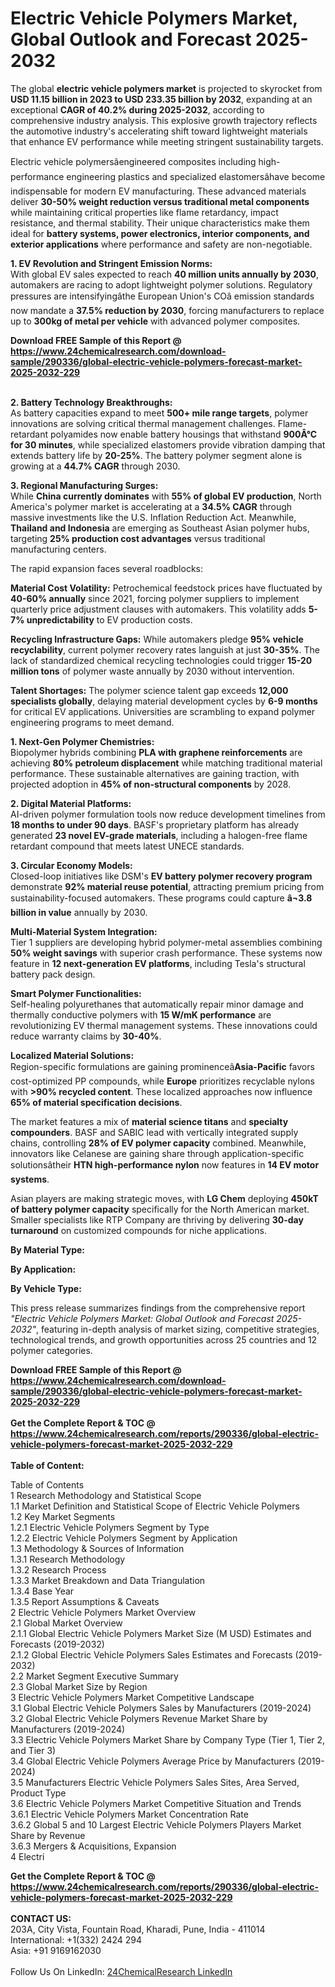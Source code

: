 <h1>Electric Vehicle Polymers Market, Global Outlook and Forecast 2025-2032</h1><p>The global <strong>electric vehicle polymers market</strong> is projected to skyrocket from <strong>USD 11.15 billion in 2023 to USD 233.35 billion by 2032</strong>, expanding at an exceptional <strong>CAGR of 40.2% during 2025-2032</strong>, according to comprehensive industry analysis. This explosive growth trajectory reflects the automotive industry's accelerating shift toward lightweight materials that enhance EV performance while meeting stringent sustainability targets.</p><p>Electric vehicle polymersâengineered composites including high-performance engineering plastics and specialized elastomersâhave become indispensable for modern EV manufacturing. These advanced materials deliver <strong>30-50% weight reduction versus traditional metal components</strong> while maintaining critical properties like flame retardancy, impact resistance, and thermal stability. Their unique characteristics make them ideal for <strong>battery systems, power electronics, interior components, and exterior applications</strong> where performance and safety are non-negotiable.</p><p><strong>1. EV Revolution and Stringent Emission Norms:</strong><br>
With global EV sales expected to reach <strong>40 million units annually by 2030</strong>, automakers are racing to adopt lightweight polymer solutions. Regulatory pressures are intensifyingâthe European Union's COâ emission standards now mandate a <strong>37.5% reduction by 2030</strong>, forcing manufacturers to replace up to <strong>300kg of metal per vehicle</strong> with advanced polymer composites.</p><div><b>Download FREE Sample of this Report @ 
            <a href="https://www.24chemicalresearch.com/download-sample/290336/global-electric-vehicle-polymers-forecast-market-2025-2032-229">
            https://www.24chemicalresearch.com/download-sample/290336/global-electric-vehicle-polymers-forecast-market-2025-2032-229</a></b></div><br><p><strong>2. Battery Technology Breakthroughs:</strong><br>
As battery capacities expand to meet <strong>500+ mile range targets</strong>, polymer innovations are solving critical thermal management challenges. Flame-retardant polyamides now enable battery housings that withstand <strong>900Â°C for 30 minutes</strong>, while specialized elastomers provide vibration damping that extends battery life by <strong>20-25%</strong>. The battery polymer segment alone is growing at a <strong>44.7% CAGR</strong> through 2030.</p><p><strong>3. Regional Manufacturing Surges:</strong><br>
While <strong>China currently dominates</strong> with <strong>55% of global EV production</strong>, North America's polymer market is accelerating at a <strong>34.5% CAGR</strong> through massive investments like the U.S. Inflation Reduction Act. Meanwhile, <strong>Thailand and Indonesia</strong> are emerging as Southeast Asian polymer hubs, targeting <strong>25% production cost advantages</strong> versus traditional manufacturing centers.</p><p>The rapid expansion faces several roadblocks:</p><p><strong>Material Cost Volatility:</strong> Petrochemical feedstock prices have fluctuated by <strong>40-60% annually</strong> since 2021, forcing polymer suppliers to implement quarterly price adjustment clauses with automakers. This volatility adds <strong>5-7% unpredictability</strong> to EV production costs.</p><p><strong>Recycling Infrastructure Gaps:</strong> While automakers pledge <strong>95% vehicle recyclability</strong>, current polymer recovery rates languish at just <strong>30-35%</strong>. The lack of standardized chemical recycling technologies could trigger <strong>15-20 million tons</strong> of polymer waste annually by 2030 without intervention.</p><p><strong>Talent Shortages:</strong> The polymer science talent gap exceeds <strong>12,000 specialists globally</strong>, delaying material development cycles by <strong>6-9 months</strong> for critical EV applications. Universities are scrambling to expand polymer engineering programs to meet demand.</p><p><strong>1. Next-Gen Polymer Chemistries:</strong><br>
Biopolymer hybrids combining <strong>PLA with graphene reinforcements</strong> are achieving <strong>80% petroleum displacement</strong> while matching traditional material performance. These sustainable alternatives are gaining traction, with projected adoption in <strong>45% of non-structural components</strong> by 2028.</p><p><strong>2. Digital Material Platforms:</strong><br>
AI-driven polymer formulation tools now reduce development timelines from <strong>18 months to under 90 days</strong>. BASF's proprietary platform has already generated <strong>23 novel EV-grade materials</strong>, including a halogen-free flame retardant compound that meets latest UNECE standards.</p><p><strong>3. Circular Economy Models:</strong><br>
Closed-loop initiatives like DSM's <strong>EV battery polymer recovery program</strong> demonstrate <strong>92% material reuse potential</strong>, attracting premium pricing from sustainability-focused automakers. These programs could capture <strong>â¬3.8 billion in value</strong> annually by 2030.</p><p><strong>Multi-Material System Integration:</strong><br>
	Tier 1 suppliers are developing hybrid polymer-metal assemblies combining <strong>50% weight savings</strong> with superior crash performance. These systems now feature in <strong>12 next-generation EV platforms</strong>, including Tesla's structural battery pack design.</p><p><strong>Smart Polymer Functionalities:</strong><br>
	Self-healing polyurethanes that automatically repair minor damage and thermally conductive polymers with <strong>15 W/mK performance</strong> are revolutionizing EV thermal management systems. These innovations could reduce warranty claims by <strong>30-40%</strong>.</p><p><strong>Localized Material Solutions:</strong><br>
	Region-specific formulations are gaining prominenceâ<strong>Asia-Pacific</strong> favors cost-optimized PP compounds, while <strong>Europe</strong> prioritizes recyclable nylons with <strong>&gt;90% recycled content</strong>. These localized approaches now influence <strong>65% of material specification decisions</strong>.</p><p>The market features a mix of <strong>material science titans</strong> and <strong>specialty compounders</strong>. BASF and SABIC lead with vertically integrated supply chains, controlling <strong>28% of EV polymer capacity</strong> combined. Meanwhile, innovators like Celanese are gaining share through application-specific solutionsâtheir <strong>HTN high-performance nylon</strong> now features in <strong>14 EV motor systems</strong>.</p><p>Asian players are making strategic moves, with <strong>LG Chem</strong> deploying <strong>450kT of battery polymer capacity</strong> specifically for the North American market. Smaller specialists like RTP Company are thriving by delivering <strong>30-day turnaround</strong> on customized compounds for niche applications.</p><p><strong>By Material Type:</strong></p><p><strong>By Application:</strong></p><p><strong>By Vehicle Type:</strong></p><p>This press release summarizes findings from the comprehensive report <em>"Electric Vehicle Polymers Market: Global Outlook and Forecast 2025-2032"</em>, featuring in-depth analysis of market sizing, competitive strategies, technological trends, and growth opportunities across 25 countries and 12 polymer categories.</p><div><b>Download FREE Sample of this Report @ 
            <a href="https://www.24chemicalresearch.com/download-sample/290336/global-electric-vehicle-polymers-forecast-market-2025-2032-229">
            https://www.24chemicalresearch.com/download-sample/290336/global-electric-vehicle-polymers-forecast-market-2025-2032-229</a></b></div><br><div><b>Get the Complete Report & TOC @ 
            <a href="https://www.24chemicalresearch.com/reports/290336/global-electric-vehicle-polymers-forecast-market-2025-2032-229">
            https://www.24chemicalresearch.com/reports/290336/global-electric-vehicle-polymers-forecast-market-2025-2032-229</a></b></div><br>
            <b>Table of Content:</b><p>Table of Contents<br />
1 Research Methodology and Statistical Scope<br />
1.1 Market Definition and Statistical Scope of Electric Vehicle Polymers<br />
1.2 Key Market Segments<br />
1.2.1 Electric Vehicle Polymers Segment by Type<br />
1.2.2 Electric Vehicle Polymers Segment by Application<br />
1.3 Methodology & Sources of Information<br />
1.3.1 Research Methodology<br />
1.3.2 Research Process<br />
1.3.3 Market Breakdown and Data Triangulation<br />
1.3.4 Base Year<br />
1.3.5 Report Assumptions & Caveats<br />
2 Electric Vehicle Polymers Market Overview<br />
2.1 Global Market Overview<br />
2.1.1 Global Electric Vehicle Polymers Market Size (M USD) Estimates and Forecasts (2019-2032)<br />
2.1.2 Global Electric Vehicle Polymers Sales Estimates and Forecasts (2019-2032)<br />
2.2 Market Segment Executive Summary<br />
2.3 Global Market Size by Region<br />
3 Electric Vehicle Polymers Market Competitive Landscape<br />
3.1 Global Electric Vehicle Polymers Sales by Manufacturers (2019-2024)<br />
3.2 Global Electric Vehicle Polymers Revenue Market Share by Manufacturers (2019-2024)<br />
3.3 Electric Vehicle Polymers Market Share by Company Type (Tier 1, Tier 2, and Tier 3)<br />
3.4 Global Electric Vehicle Polymers Average Price by Manufacturers (2019-2024)<br />
3.5 Manufacturers Electric Vehicle Polymers Sales Sites, Area Served, Product Type<br />
3.6 Electric Vehicle Polymers Market Competitive Situation and Trends<br />
3.6.1 Electric Vehicle Polymers Market Concentration Rate<br />
3.6.2 Global 5 and 10 Largest Electric Vehicle Polymers Players Market Share by Revenue<br />
3.6.3 Mergers & Acquisitions, Expansion<br />
4 Electri</p><div><b>Get the Complete Report & TOC @ 
            <a href="https://www.24chemicalresearch.com/reports/290336/global-electric-vehicle-polymers-forecast-market-2025-2032-229">
            https://www.24chemicalresearch.com/reports/290336/global-electric-vehicle-polymers-forecast-market-2025-2032-229</a></b></div><br><b>CONTACT US:</b><br>
            203A, City Vista, Fountain Road, Kharadi, Pune, India - 411014<br>
            International: +1(332) 2424 294<br>
            Asia: +91 9169162030 <br><br>
            Follow Us On LinkedIn: <a href="https://www.linkedin.com/company/24chemicalresearch/">24ChemicalResearch LinkedIn</a>